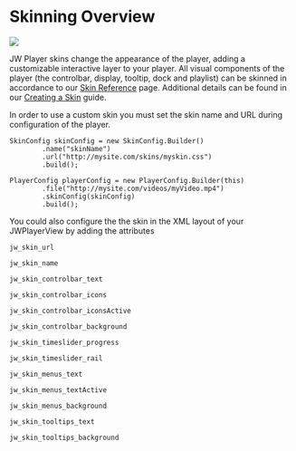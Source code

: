 # Skinning Overview

<img src="https://img.shields.io/badge/SDK-Android%20v3-0AAC29.svg?logo=android">

JW Player skins change the appearance of the player, adding a customizable interactive layer to your player. All visual components of the player (the controlbar, display, tooltip, dock and playlist) can be skinned in accordance to our [Skin Reference](https://developer.jwplayer.com/jw-player/docs/developer-guide/customization/css-skinning/skins_reference/) page.  Additional details can be found in our [Creating a Skin](https://developer.jwplayer.com/jw-player/docs/developer-guide/customization/css-skinning/skins_creating/) guide.

In order to use a custom skin you must set the skin name and URL during configuration of the player.

```
SkinConfig skinConfig = new SkinConfig.Builder()
        .name("skinName")
        .url("http://mysite.com/skins/myskin.css")
        .build();

PlayerConfig playerConfig = new PlayerConfig.Builder(this)
        .file("http://mysite.com/videos/myVideo.mp4")
        .skinConfig(skinConfig)
        .build();
```

You could also configure the the skin in the XML layout of your JWPlayerView by adding the attributes

`jw_skin_url`

`jw_skin_name` 

`jw_skin_controlbar_text`

`jw_skin_controlbar_icons`

`jw_skin_controlbar_iconsActive`

`jw_skin_controlbar_background`

`jw_skin_timeslider_progress`

`jw_skin_timeslider_rail`

`jw_skin_menus_text`

`jw_skin_menus_textActive`

`jw_skin_menus_background`

`jw_skin_tooltips_text`

`jw_skin_tooltips_background`
